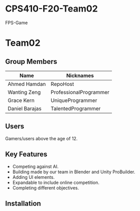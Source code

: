 # CPS410-F20-Team02
FPS-Game

# Team02

## Group Members

Name | Nicknames
----------------- | -----------------
Ahmed Hamdan      |  RepoHost
Wanting Zeng      |  ProfessionalProgrammer
Grace Kern        |  UniqueProgrammer
Daniel Barajas    |  TalentedProgrammer 

## Users
Gamers/users above the age of 12.

## Key Features
- Competing against AI.
- Building made by our team in Blender and Unity ProBuilder.
- Adding UI elements.
- Expandable to include online competition.
- Completing different objectives.

## Installation
